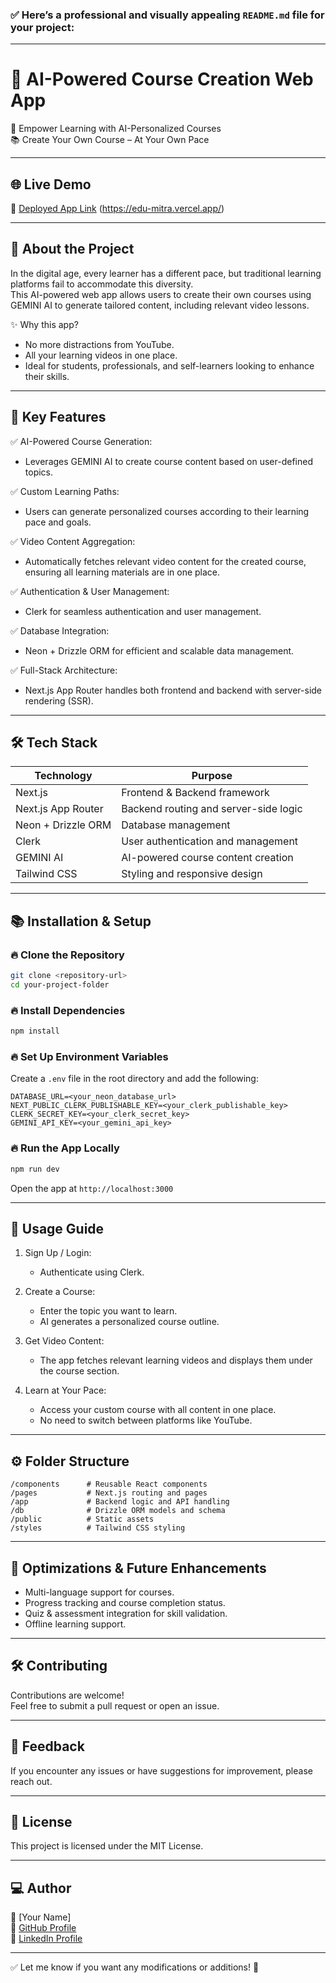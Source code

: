 ### ✅ Here’s a professional and visually appealing `README.md` file for your project:

---

# 🌟 AI-Powered Course Creation Web App

🚀 Empower Learning with AI-Personalized Courses  
📚 Create Your Own Course – At Your Own Pace

---

## 🌐 Live Demo
🔗 [Deployed App Link](#) (https://edu-mitra.vercel.app/)

---

## 📖 About the Project
In the digital age, every learner has a different pace, but traditional learning platforms fail to accommodate this diversity.  
This AI-powered web app allows users to create their own courses using GEMINI AI to generate tailored content, including relevant video lessons.  

✨ Why this app?
- No more distractions from YouTube.  
- All your learning videos in one place.  
- Ideal for students, professionals, and self-learners looking to enhance their skills.  

---

## 🚀 Key Features

✅ AI-Powered Course Generation:  
- Leverages GEMINI AI to create course content based on user-defined topics.  

✅ Custom Learning Paths:  
- Users can generate personalized courses according to their learning pace and goals.  

✅ Video Content Aggregation:  
- Automatically fetches relevant video content for the created course, ensuring all learning materials are in one place.  

✅ Authentication & User Management:  
- Clerk for seamless authentication and user management.  

✅ Database Integration:  
- Neon + Drizzle ORM for efficient and scalable data management.  

✅ Full-Stack Architecture:  
- Next.js App Router handles both frontend and backend with server-side rendering (SSR).  

---

## 🛠️ Tech Stack

| Technology           | Purpose                               |
|----------------------|---------------------------------------|
| Next.js              | Frontend & Backend framework          |
| Next.js App Router   | Backend routing and server-side logic |
| Neon + Drizzle ORM   | Database management                   |
| Clerk                | User authentication and management    |
| GEMINI AI            | AI-powered course content creation    |
| Tailwind CSS         | Styling and responsive design         |

---

## 📚 Installation & Setup

### 🔥 Clone the Repository
```bash
git clone <repository-url>
cd your-project-folder
```

### 🔥 Install Dependencies
```bash
npm install
```

### 🔥 Set Up Environment Variables
Create a `.env` file in the root directory and add the following:
```
DATABASE_URL=<your_neon_database_url>
NEXT_PUBLIC_CLERK_PUBLISHABLE_KEY=<your_clerk_publishable_key>
CLERK_SECRET_KEY=<your_clerk_secret_key>
GEMINI_API_KEY=<your_gemini_api_key>
```

### 🔥 Run the App Locally
```bash
npm run dev
```
Open the app at `http://localhost:3000`

---

## 🎯 Usage Guide

1. Sign Up / Login:  
   - Authenticate using Clerk.  

2. Create a Course:  
   - Enter the topic you want to learn.  
   - AI generates a personalized course outline.  

3. Get Video Content:  
   - The app fetches relevant learning videos and displays them under the course section.  

4. Learn at Your Pace:  
   - Access your custom course with all content in one place.  
   - No need to switch between platforms like YouTube.  

---

## ⚙️ Folder Structure
```
/components      # Reusable React components  
/pages           # Next.js routing and pages  
/app             # Backend logic and API handling  
/db              # Drizzle ORM models and schema  
/public          # Static assets  
/styles          # Tailwind CSS styling  
```

---

## 🚀 Optimizations & Future Enhancements
- Multi-language support for courses.  
- Progress tracking and course completion status.  
- Quiz & assessment integration for skill validation.  
- Offline learning support.  

---

## 🛠️ Contributing
Contributions are welcome!  
Feel free to submit a pull request or open an issue.  

---

## 🎯 Feedback
If you encounter any issues or have suggestions for improvement, please reach out.   

---

## 🌟 License
This project is licensed under the MIT License.  

---

## 💻 Author
👤 [Your Name]  
🔗 [GitHub Profile](https://github.com/ayushkumar1991)  
🔗 [LinkedIn Profile](https://www.linkedin.com/in/ayush-kumar-607444242/)

---

✅ Let me know if you want any modifications or additions! 🚀